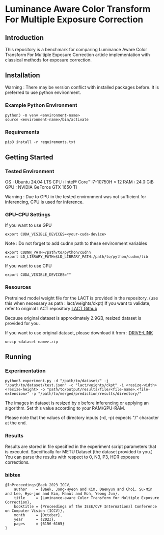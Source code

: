 # Luminance Aware Color Transform For Multiple Exposure Correction

## Introduction

This repository is a benchmark for comparing Luminance Aware Color Transform For Multiple Exposure Correction article implementation with classical methods for exposure correction.

## Installation

Warning : There may be version conflict with installed packages before. It is preferred to use python environment.

### Example Python Environment

```
python3 -m venv <environment-name>
source <environment-name>/bin/activate
```

### Requirements

```
pip3 install -r requirements.txt
```

## Getting Started

### Tested Environment

OS : Ubuntu 24.04 LTS
CPU : Intel® Core™ i7-10750H × 12
RAM : 24.0 GiB
GPU : NVIDIA GeForce GTX 1650 Ti

Warning : Due to GPU in the tested environment was not sufficient for inferencing, CPU is used for inference.

### GPU-CPU Settings

If you want to use GPU

```
export CUDA_VISIBLE_DEVICES=<your-cuda-device>
```

Note : Do not forget to add cudnn path to these environment variables
```
export CUDNN_PATH=/path/to/python/cudnn
export LD_LIBRARY_PATH=$LD_LIBRARY_PATH:/path/to/python/cudnn/lib
```

If you want to use CPU

```
export CUDA_VISIBLE_DEVICES=""
```

### Resources

Pretrained model weight file for the LACT is provided in the repository. (use this when necessary as path : lact/weights/ckpt)
If you want to validate, refer to original LACT repository [LACT Github](https://github.com/whdgusdl48/Luminance-aware-Color-Transform-ICCV-2023-)

Because original dataset is approximately 2.9GB, resized dataset is provided for you.

If you want to use original dataset, please download it from : [DRIVE-LINK]()

```
unzip <dataset-name>.zip
```

## Running

### Experimentation

```
python3 experiment.py -d "/path/to/dataset/" -j "/path/to/dataset/test.json" -c "lact/weights/ckpt" -i <resize-width> <resize-height> -o "path/to/output/results/file/<file-name>.<file-extension>" -p "/path/to/merged/prediction/results/directory/"
```

The images in dataset is resized by <resize-width>x<resize-height> before inferencing or applying an algorithm. Set this value according to your RAM/GPU-RAM.

Please note that the values of directory inputs (-d, -p) expects "/" character at the end.

### Results

Results are stored in file specified in the experiment script parameters that is executed. Specifically for METU Dataset (the dataset provided to you.) You can parse the results with respect to 0, N3, P3, HDR exposure corrections.

### bibtex
```
@InProceedings{Baek_2023_ICCV,
    author    = {Baek, Jong-Hyeon and Kim, DaeHyun and Choi, Su-Min and Lee, Hyo-jun and Kim, Hanul and Koh, Yeong Jun},
    title     = {Luminance-aware Color Transform for Multiple Exposure Correction},
    booktitle = {Proceedings of the IEEE/CVF International Conference on Computer Vision (ICCV)},
    month     = {October},
    year      = {2023},
    pages     = {6156-6165}
}
```